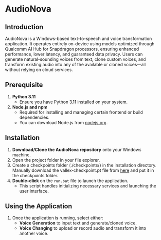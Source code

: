 # AudioNova

## Introduction
AudioNova is a Windows-based text-to-speech and voice transformation application. It operates entirely on-device using models optimized through Qualcomm AI Hub for Snapdragon processors, ensuring enhanced performance, lower latency, and guaranteed data privacy. Users can generate natural-sounding voices from text, clone custom voices, and transform existing audio into any of the available or cloned voices—all without relying on cloud services.

## Prerequisite
1. **Python 3.11**  
   - Ensure you have Python 3.11 installed on your system.
2. **Node.js and npm**  
   - Required for installing and managing certain frontend or build dependencies.  
   - You can download Node.js from [nodejs.org](https://nodejs.org/).

## Installation
1. **Download/Clone the AudioNova repository** onto your Windows machine.
2. Open the project folder in your file explorer.
3. Create a checkpoints folder (./checkpoints/) in the installation directory. Manually download the vallex-checkpoint.pt file from [here](https://huggingface.co/Plachta/VALL-E-X/resolve/main/vallex-checkpoint.pt) and put it in the checkpoints folder.
4. **Double-click** on the `run.bat` file to launch the application.  
   - This script handles initializing necessary services and launching the user interface.
## Using the Application
1. Once the application is running, select either:
   - **Voice Generation** to input text and generate/cloned voice.
   - **Voice Changing** to upload or record audio and transform it into another voice.






